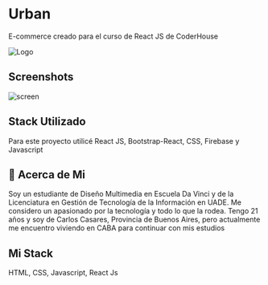 
# Urban

E-commerce creado para el curso de React JS de CoderHouse




![Logo](https://jobs.coderhouse.com/assets/logos_coderhouse.png)
## Screenshots
![screen](https://user-images.githubusercontent.com/104146968/194194644-206f2cb4-f61b-4d56-badb-fe3074cd491e.gif)

## Stack Utilizado
Para este proyecto utilicé React JS, Bootstrap-React, CSS, Firebase y Javascript
## 🚀 Acerca de Mi
Soy un estudiante de Diseño Multimedia en Escuela Da Vinci y de la Licenciatura en Gestión de Tecnología de la Información en UADE. Me considero un apasionado por la tecnología y todo lo que la rodea. Tengo 21 años y soy de Carlos Casares, Provincia de Buenos Aires, pero actualmente me encuentro viviendo en CABA para continuar con mis estudios


## Mi Stack

HTML, CSS, Javascript, React Js
